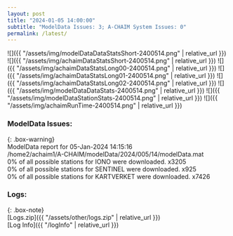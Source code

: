 ```yaml
---
layout: post
title: "2024-01-05 14:00:00"
subtitle: "ModelData Issues: 3; A-CHAIM System Issues: 0"
permalink: /latest/
---
```


![]({{ "/assets/img/modelDataDataStatsShort-2400514.png" | relative_url }})
![]({{ "/assets/img/achaimDataStatsShort-2400514.png" | relative_url }})
![]({{ "/assets/img/achaimDataStatsLong00-2400514.png" | relative_url }})
![]({{ "/assets/img/achaimDataStatsLong01-2400514.png" | relative_url }})
![]({{ "/assets/img/achaimDataStatsLong02-2400514.png" | relative_url }})
![]({{ "/assets/img/modelDataDataStats-2400514.png" | relative_url }})
![]({{ "/assets/img/modelDataStationStats-2400514.png" | relative_url }})
![]({{ "/assets/img/achaimRunTime-2400514.png" | relative_url }})


### ModelData Issues:  
  
{: .box-warning}  
 ModelData report for 05-Jan-2024 14:15:16   
 /home2/achaim1/A-CHAIM/modelData/2024/005/14/modelData.mat   
 0% of all possible stations for IONO were downloaded. x3205   
 0% of all possible stations for SENTINEL were downloaded. x925   
 0% of all possible stations for KARTVERKET were downloaded. x7426   
  


### Logs:  
  
{: .box-note}  
[Logs.zip]({{ "/assets/other/logs.zip" | relative_url }})  
[Log Info]({{ "/logInfo" | relative_url }})  
